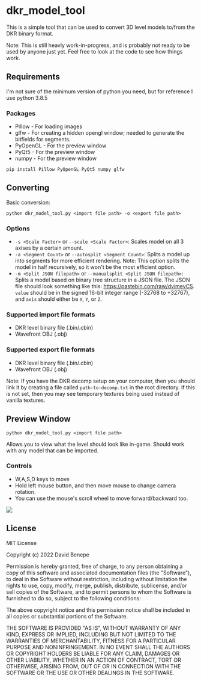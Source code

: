 # dkr_model_tool

This is a simple tool that can be used to convert 3D level models to/from the DKR binary format.

Note: This is still heavly work-in-progress, and is probably not ready to be used by anyone just yet. Feel free to look at the code to see how things work.

## Requirements

I'm not sure of the minimum version of python you need, but for reference I use python 3.8.5

### Packages

* Pillow - For loading images
* glfw - For creating a hidden opengl window; needed to generate the bitfields for segments.
* PyOpenGL - For the preview window
* PyQt5 - For the preview window
* numpy - For the preview window

`pip install Pillow PyOpenGL PyQt5 numpy glfw`

## Converting

Basic conversion:

`python dkr_model_tool.py <import file path> -o <export file path>`

### Options

* `-s <Scale Factor>` or `--scale <Scale Factor>`: Scales model on all 3 axises by a certain amount.
* `-a <Segment Count>` or `--autosplit <Segment Count>`: Splits a model up into segments for more efficient rendering. Note: This option splits the model in half recursively, so it won't be the most efficient option.
* `-m <Split JSON filepath>` or `--manualsplit <Split JSON filepath>`: Splits a model based on binary tree structure in a JSON file. The JSON file should look something like this: https://pastebin.com/raw/dvimevCS. `value` should be in the signed 16-bit integer range (-32768 to +32767), and `axis` should either be `X`, `Y`, or `Z`.

### Supported import file formats

* DKR level binary file (.bin/.cbin)
* Wavefront OBJ (.obj)

### Supported export file formats

* DKR level binary file (.bin/.cbin)
* Wavefront OBJ (.obj)

Note: If you have the DKR decomp setup on your computer, then you should link it by creating a file called `path-to-decomp.txt` in the root directory. If this is not set, then you may see temporary textures being used instead of vanilla textures.

## Preview Window

`python dkr_model_tool.py <import file path>`

Allows you to view what the level should look like in-game. Should work with any model that can be imported.

### Controls

* W,A,S,D keys to move
* Hold left mouse button, and then move mouse to change camera rotation.
* You can use the mouse's scroll wheel to move forward/backward too. 

![](https://i.imgur.com/MPex6dr.png)

## License

MIT License

Copyright (c) 2022 David Benepe

Permission is hereby granted, free of charge, to any person obtaining a copy
of this software and associated documentation files (the "Software"), to deal
in the Software without restriction, including without limitation the rights
to use, copy, modify, merge, publish, distribute, sublicense, and/or sell
copies of the Software, and to permit persons to whom the Software is
furnished to do so, subject to the following conditions:

The above copyright notice and this permission notice shall be included in all
copies or substantial portions of the Software.

THE SOFTWARE IS PROVIDED "AS IS", WITHOUT WARRANTY OF ANY KIND, EXPRESS OR
IMPLIED, INCLUDING BUT NOT LIMITED TO THE WARRANTIES OF MERCHANTABILITY,
FITNESS FOR A PARTICULAR PURPOSE AND NONINFRINGEMENT. IN NO EVENT SHALL THE
AUTHORS OR COPYRIGHT HOLDERS BE LIABLE FOR ANY CLAIM, DAMAGES OR OTHER
LIABILITY, WHETHER IN AN ACTION OF CONTRACT, TORT OR OTHERWISE, ARISING FROM,
OUT OF OR IN CONNECTION WITH THE SOFTWARE OR THE USE OR OTHER DEALINGS IN THE
SOFTWARE.
